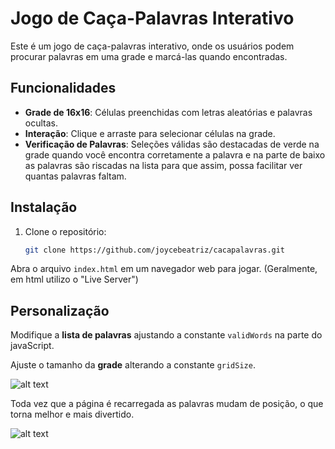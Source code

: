 # Jogo de Caça-Palavras Interativo

Este é um jogo de caça-palavras interativo, onde os usuários podem procurar palavras em uma grade e marcá-las quando encontradas.

## Funcionalidades

- **Grade de 16x16**: Células preenchidas com letras aleatórias e palavras ocultas.
- **Interação**: Clique e arraste para selecionar células na grade.
- **Verificação de Palavras**: Seleções válidas são destacadas de verde na grade quando você encontra corretamente a palavra e na parte de baixo as palavras são riscadas na lista para que assim, possa facilitar ver quantas palavras faltam.

## Instalação

1. Clone o repositório:
   ```bash
   git clone https://github.com/joycebeatriz/cacapalavras.git

Abra o arquivo `index.html` em um navegador web para jogar. (Geralmente, em html utilizo o "Live Server")

## Personalização
Modifique a **lista de palavras** ajustando a constante ``validWords`` na parte do javaScript.


Ajuste o tamanho da **grade** alterando a constante ``gridSize``.

![alt text](image.png)

Toda vez que a página é recarregada as palavras mudam de posição, o que torna melhor e mais divertido. 

![alt text](image-1.png)